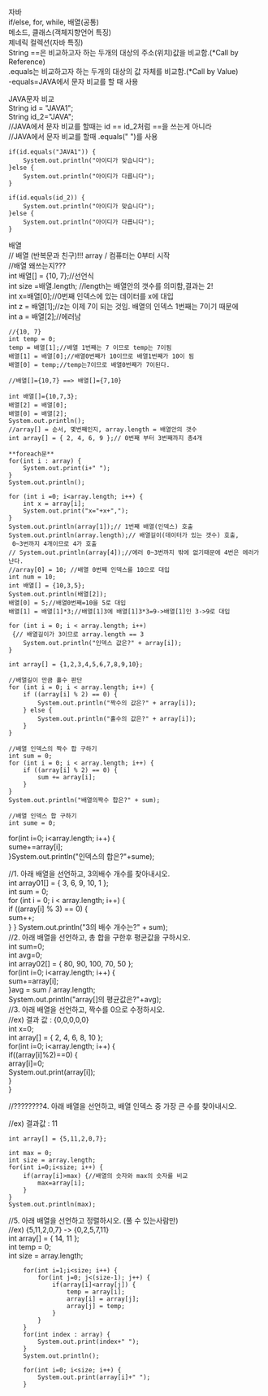 자바  
if/else, for, while, 배열(공통)  
메소드, 클래스(객체지향언어 특징)  
제네릭 컬렉션(자바 특징)  
String ==은 비교하고자 하는 두개의 대상의 주소(위치)값을 비교함.(*Call by Reference)  
.equals는 비교하고자 하는 두개의 대상의 값 자체를 비교함.(*Call by Value)  
-equals=JAVA에서 문자 비교를 할 때 사용  

JAVA문자 비교  
    String id = "JAVA1";  
	String id_2="JAVA";  
	//JAVA에서 문자 비교를 할때는 id == id_2처럼 ==을 쓰는게 아니라  
	//JAVA에서 문자 비교를 할때 .equals(" ")를 사용  

	if(id.equals("JAVA1")) {  
		System.out.println("아이디가 맞습니다");  
	}else {  
		System.out.println("아이디가 다릅니다");  
	}  
	
	if(id.equals(id_2)) {  
		System.out.println("아이디가 맞습니다");  
	}else {
		System.out.println("아이디가 다릅니다");
	}
배열  
    // 배열 (반복문과 친구)!!! array / 컴퓨터는 0부터 시작  
	//배열 왜쓰는지???  
	int 배열[] = {10, 7};//선언식  
	int size =배열.length; //length는 배열안의 갯수를 의미함,결과는 2!  
	int x=배열[0];//0번째 인덱스에 있는 데이터를 x에 대입  
	int z = 배열[1];//z는 이제 7이 되는 것임. 배열의 인덱스 1번째는 7이기 때문에  
	int a = 배열[2];//에러남 

	//{10, 7}  
	int temp = 0;  
	temp = 배열[1];//배열 1번째는 7 이므로 temp는 7이됨  
	배열[1] = 배열[0];//배열0번째가 10이므로 배열1번째가 10이 됨  
	배열[0] = temp;//temp는7이므로 배열0번째가 7이된다.  

	//배열[]={10,7} ==> 배열[]={7,10}  

	int 배열[]={10,7,3};  
	배열[2] = 배열[0];  
	배열[0] = 배열[2];  
	System.out.println();  
	//array[] = 순서, 몇번째인지, array.length = 배열안의 갯수  
	int array[] = { 2, 4, 6, 9 };// 0번째 부터 3번째까지 총4개  

	**foreach문**  
	for(int i : array) {  
		System.out.print(i+" ");  
	}  
	System.out.println();  

	for (int i =0; i<array.length; i++) {   
		int x = array[i];  
		System.out.print("x="+x+",");  
	}  
	System.out.println(array[1]);// 1번째 배열(인덱스) 호출  
	System.out.println(array.length);// 배열길이(데이터가 있는 갯수) 호출, 
	 0~3번까지 4개이므로 4가 호출  
	// System.out.println(array[4]);//에러 0~3번까지 밖에 없기때문에 4번은 에러가 난다.  
	//array[0] = 10; //배열 0번째 인덱스를 10으로 대입  
	int num = 10;  
	int 배열[] = {10,3,5};  
	System.out.println(배열[2]);  
	배열[0] = 5;//배열0번째=10을 5로 대입  
	배열[1] = 배열[1]*3;//배열[1]3에 배열[1]3*3=9->배열[1]인 3->9로 대입  

	for (int i = 0; i < array.length; i++)  
	 {// 배열길이가 3이므로 array.length == 3  
		System.out.println("인덱스 값은?" + array[i]);  
	}  

    int array[] = {1,2,3,4,5,6,7,8,9,10};  

    //배열길이 만큼 홀수 판단
	for (int i = 0; i < array.length; i++) {  
		if ((array[i] % 2) == 0) {  
			System.out.println("짝수의 값은?" + array[i]);  
		} else {  
			System.out.println("홀수의 값은?" + array[i]);  
		}
	}

	//배열 인덱스의 짝수 합 구하기
	int sum = 0;
	for (int i = 0; i < array.length; i++) {
		if ((array[i] % 2) == 0) {
			sum += array[i];
		}
	}
	System.out.println("배열의짝수 합은?" + sum);
	
	//배열 인덱스 합 구하기
	int sume = 0;
for(int i=0; i<array.length; i++) {  
		sume+=array[i];  
}System.out.println("인덱스의 합은?"+sume);  

 //1. 아래 배열을 선언하고, 3의배수 개수를 찾아내시오.   
	int array01[] = { 3, 6, 9, 10, 1 };  
	int sum = 0;  
	for (int i = 0; i < array.length; i++) {  
		if ((array[i] % 3) == 0) {  
			sum++;  
		} 
	} 
	System.out.println("3의 배수 개수는?" + sum);  
 //2. 아래 배열을 선언하고, 총 합을 구한후 평균값을 구하시오.  
	int sum=0;  
	int avg=0;  
	int array02[] = { 80, 90, 100, 70, 50 };  
	for(int i=0; i<array.length; i++) {  
		sum+=array[i];  
	}avg = sum / array.length;  
	System.out.println("array[]의 평균값은?"+avg);  
  //3. 아래 배열을 선언하고, 짝수를 0으로 수정하시오.  
  //ex) 결과 값 : {0,0,0,0,0}  
	int x=0;  
	int array[] = { 2, 4, 6, 8, 10 };  
	for(int i=0; i<array.length; i++) {  
		if((array[i]%2)==0) {  
			array[i]=0;  
			System.out.print(array[i]);  
		}  
	}  

  //????????4. 아래 배열을 선언하고, 배열 인덱스 중 가장 큰 수를 찾아내시오.  

  //ex) 결과값 : 11  
	
	int array[] = {5,11,2,0,7};   

	int max = 0;  
	int size = array.length;  
	for(int i=0;i<size; i++) {  
		if(array[i]>max) {//배열의 숫자와 max의 숫자를 비교  
			max=array[i];  
		}  
	}  
	System.out.println(max);  
  //5. 아래 배열을 선언하고 정렬하시오. (풀 수 있는사람만)  
  //ex) {5,11,2,0,7} -> {0,2,5,7,11}  
	int array[] = { 14, 11 };   
		int temp = 0;  
		int size = array.length;  
	
		for(int i=1;i<size; i++) {  
			for(int j=0; j<(size-1); j++) {   
				if(array[i]<array[j]) {  
					temp = array[i];  
					array[i] = array[j];  
					array[j] = temp;  
				}
			}
		}
		for(int index : array) {
			System.out.print(index+" ");
		}
		System.out.println();
		
		for(int i=0; i<size; i++) {
			System.out.print(array[i]+" ");
		}